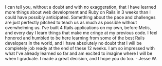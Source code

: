 I can tell you, without a doubt and with no exaggeration, that I have learned
more things about web development and Ruby on Rails in 3 weeks than I could
have possibly anticipated. Something about the pace and challenges are just
perfectly pitched to teach us as much as possible without overwhelming us.
I’ve built 4 Rails applications on my own, before Metis, and every day I learn
things that make me cringe at my previous code. I feel honored and humbled to
be here learning from some of the best Rails developers in the world, and I
have absolutely no doubt that I will be completely job ready at the end of
these 12 weeks. I am so impressed with what I’ve already learned so far and am
excited to imagine where I will be when I graduate. I made a great decision,
and I hope you do too. - Jesse W.

